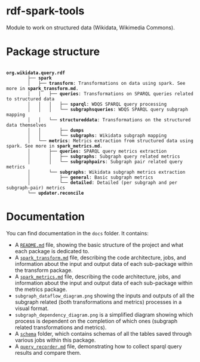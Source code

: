 # rdf-spark-tools

Module to work on structured data (Wikidata, Wikimedia Commons).

# Package structure

<pre><code>
<b>org.wikidata.query.rdf</b>
        ├── <b>spark</b>
        │   ├── <b>transform</b>: Transformations on data using spark. See more in <b>spark_transform.md</b>.
        │   │   ├── <b>queries</b>: Transformations on SPARQL queries related to structured data
        │   │   │   ├── <b>sparql</b>: WDQS SPARQL query processing
        │   │   │   └── <b>subgraphsqueries</b>: WDQS SPARQL query subgraph mapping
        │   │   └── <b>structureddata</b>: Transformations on the structured data themselves
        │   │       ├── <b>dumps</b>
        │   │       └── <b>subgraphs</b>: Wikidata subgraph mapping
        │   └── <b>metrics</b>: Metrics extraction from structured data using spark. See more in <b>spark_metrics.md</b>.
        │       ├── <b>queries</b>: SPARQL query metrics extraction
        │       │   ├── <b>subgraphs</b>: Subgraph query related metrics
        │       │   └── <b>subgraphpairs</b>: Subgraph pair related query metrics
        │       └── <b>subgraphs</b>: Wikidata subgraph metrics extraction
        │           ├── <b>general</b>: Basic subgraph metrics
        │           └── <b>detailed</b>: Detailed (per subgraph and per subgraph-pair) metrics
        └── <b>updater.reconcile</b>
</code></pre>

# Documentation

You can find documentation in the `docs` folder. It contains:

- A [`README.md`](rdf-spark-tools/docs/README.md) file, showing the basic structure of the project and what each package is dedicated to.
- A [`spark_transform.md`](rdf-spark-tools/docs/spark_transform.md) file, describing the code architecture, jobs, and information about the
  input and output data of each sub-package within the transform package.
- A [`spark_metrics.md`](rdf-spark-tools/docs/spark_metrics.md) file, describing the code architecture, jobs, and information about the
  input and output data of each sub-package within the metrics package.
- `subgraph_dataflow_diagram.png` showing the inputs and outputs of all the subgraph related (both transformations and
  metrics) processes in a visual format.
- `subgraph_dependency_diagram.png` is a simplified diagram showing which process is dependent on the completion of
  which ones (subgraph related transformations and metrics).
- A [`schema`](rdf-spark-tools/docs/schema) folder, which contains schemas of all the tables saved through various jobs within this
  package.
- A [`query_recorder.md`](rdf-spark-tools/docs/query_recorder.md) file, demonstrating how to collect sparql query results and compare them.